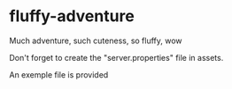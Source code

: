 # fluffy-adventure

Much adventure, such cuteness, so fluffy, wow



Don't forget to create the "server.properties" file in assets.

An exemple file is provided
